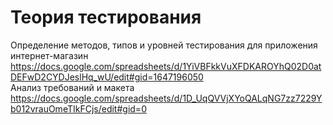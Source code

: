 # Теория тестирования
Определение методов, типов и уровней тестирования для приложения интернет-магазин  
https://docs.google.com/spreadsheets/d/1YiVBFkkVuXFDKAROYhQ02D0atDEFwD2CYDJeslHq_wU/edit#gid=1647196050  
Анализ требований и макета  
https://docs.google.com/spreadsheets/d/1D_UqQVVjXYoQALqNG7zz7229Yb012vrauOmeTIkFCjs/edit#gid=0  
